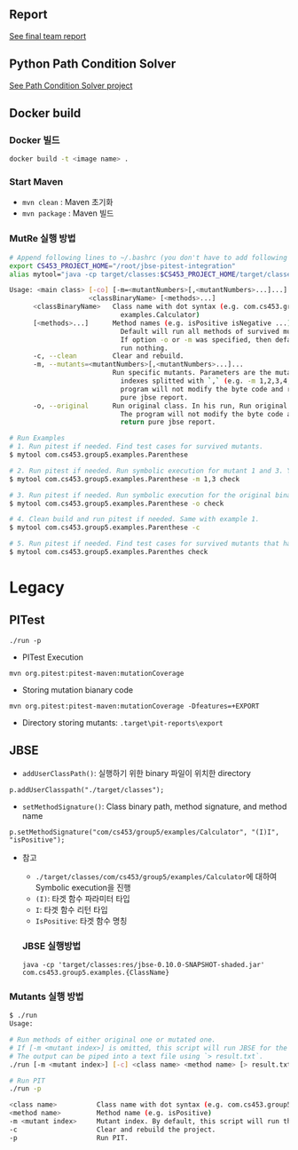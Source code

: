 ## Report

[See final team report](https://github.com/CS453-Team-Project/report/blob/main/main.pdf)

## Python Path Condition Solver

[See Path Condition Solver project](https://github.com/CS453-Team-Project/parse-jbse-output)

## Docker build

### Docker 빌드

```sh
docker build -t <image name> .
```

### Start Maven

* `mvn clean` : Maven 초기화
* `mvn package` : Maven 빌드


### MutRe 실행 방법
```sh
# Append following lines to ~/.bashrc (you don't have to add following on a docker container)
export CS453_PROJECT_HOME="/root/jbse-pitest-integration"
alias mytool="java -cp target/classes:$CS453_PROJECT_HOME/target/classes:$CS453_PROJECT_HOME/res/javassist.jar:$CS453_PROJECT_HOME/res/jbse-0.10.0-SNAPSHOT-shaded.jar:$CS453_PROJECT_HOME/res/picocli-4.6.1.jar:$CS453_PROJECT_HOME/res/asm-all-3.3.1.jar:$CS453_PROJECT_HOME/res/json-20210307.jar com.cs453.group5.symbolic.SymMain"

Usage: <main class> [-co] [-m=<mutantNumbers>[,<mutantNumbers>...]...]...
                    <classBinaryName> [<methods>...]
      <classBinaryName>   Class name with dot syntax (e.g. com.cs453.group5.
                            examples.Calculator)
      [<methods>...]      Method names (e.g. isPositive isNegative ...).
                            Default will run all methods of survived mutants.
                            If option -o or -m was specified, then default will
                            run nothing.
      -c, --clean         Clear and rebuild.
      -m, --mutants=<mutantNumbers>[,<mutantNumbers>...]...
                          Run specific mutants. Parameters are the mutant
                            indexes splitted with `,` (e.g. -m 1,2,3,4,5). The
                            program will not modify the byte code and return
                            pure jbse report.
      -o, --original      Run original class. In his run, Run original class.
                            The program will not modify the byte code and
                            return pure jbse report.

# Run Examples
# 1. Run pitest if needed. Find test cases for survived mutants.
$ mytool com.cs453.group5.examples.Parenthese

# 2. Run pitest if needed. Run symbolic execution for mutant 1 and 3. You need to specify method names.
$ mytool com.cs453.group5.examples.Parenthese -m 1,3 check

# 3. Run pitest if needed. Run symbolic execution for the original binary file. You need to specify method names.
$ mytool com.cs453.group5.examples.Parenthese -o check

# 4. Clean build and run pitest if needed. Same with example 1.
$ mytool com.cs453.group5.examples.Parenthese -c

# 5. Run pitest if needed. Find test cases for survived mutants that has mutated method "check".
$ mytool com.cs453.group5.examples.Parenthes check
```

# Legacy

## PITest

`./run -p`

* PITest Execution

```
mvn org.pitest:pitest-maven:mutationCoverage
```

* Storing mutation bianary code

```
mvn org.pitest:pitest-maven:mutationCoverage -Dfeatures=+EXPORT
```

* Directory storing mutants: `.target\pit-reports\export`

## JBSE

* `addUserClassPath()`: 실행하기 위한 binary 파일이 위치한 directory

```
p.addUserClasspath("./target/classes");
```

* `setMethodSignature()`: Class binary path, method signature, and method name

```
p.setMethodSignature("com/cs453/group5/examples/Calculator", "(I)I", "isPositive");
```

* 참고
  * `./target/classes/com/cs453/group5/examples/Calculator`에 대하여 Symbolic execution을 진행
  * `(I)`: 타겟 함수 파라미터 타입
  * `I`: 타겟 함수 리턴 타입
  * `IsPositive`: 타겟 함수 명칭

  ### JBSE 실행방법
  ```
  java -cp 'target/classes:res/jbse-0.10.0-SNAPSHOT-shaded.jar' com.cs453.group5.examples.{ClassName}
  ```


### Mutants 실행 방법

```sh
$ ./run
Usage:

# Run methods of either original one or mutated one.
# If [-m <mutant index>] is omitted, this script will run JBSE for the original method.
# The output can be piped into a text file using `> result.txt`.
./run [-m <mutant index>] [-c] <class name> <method name> [> result.txt]

# Run PIT
./run -p

<class name>          Class name with dot syntax (e.g. com.cs453.group5.examples.Calculator)
<method name>         Method name (e.g. isPositive)
-m <mutant index>     Mutant index. By default, this script will run the original one.
-c                    Clear and rebuild the project.
-p                    Run PIT.
```
